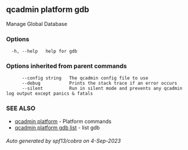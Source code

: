 ## qcadmin platform gdb

Manage Global Database

### Options

```
  -h, --help   help for gdb
```

### Options inherited from parent commands

```
      --config string   The qcadmin config file to use
      --debug           Prints the stack trace if an error occurs
      --silent          Run in silent mode and prevents any qcadmin log output except panics & fatals
```

### SEE ALSO

* [qcadmin platform](qcadmin_platform.md)	 - Platform commands
* [qcadmin platform gdb list](qcadmin_platform_gdb_list.md)	 - list gdb

###### Auto generated by spf13/cobra on 4-Sep-2023
